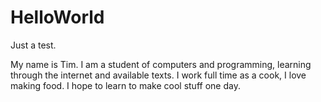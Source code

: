 # HelloWorld
Just a test.

My name is Tim. I am a student of computers and programming, learning through the internet and available texts.
I work full time as a cook, I love making food.
I hope to learn to make cool stuff one day.
